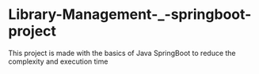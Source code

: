 # Library-Management-_-springboot-project
This project is made with the basics of Java SpringBoot to reduce the complexity and execution time 
